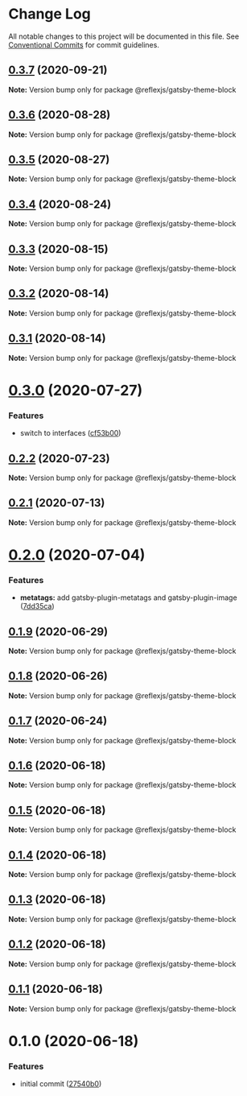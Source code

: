# Change Log

All notable changes to this project will be documented in this file.
See [Conventional Commits](https://conventionalcommits.org) for commit guidelines.

## [0.3.7](https://github.com/reflexjs/reflex/compare/@reflexjs/gatsby-theme-block@0.3.6...@reflexjs/gatsby-theme-block@0.3.7) (2020-09-21)

**Note:** Version bump only for package @reflexjs/gatsby-theme-block





## [0.3.6](https://github.com/reflexjs/reflex/compare/@reflexjs/gatsby-theme-block@0.3.5...@reflexjs/gatsby-theme-block@0.3.6) (2020-08-28)

**Note:** Version bump only for package @reflexjs/gatsby-theme-block





## [0.3.5](https://github.com/reflexjs/reflex/compare/@reflexjs/gatsby-theme-block@0.3.4...@reflexjs/gatsby-theme-block@0.3.5) (2020-08-27)

**Note:** Version bump only for package @reflexjs/gatsby-theme-block





## [0.3.4](https://github.com/reflexjs/reflex/compare/@reflexjs/gatsby-theme-block@0.3.3...@reflexjs/gatsby-theme-block@0.3.4) (2020-08-24)

**Note:** Version bump only for package @reflexjs/gatsby-theme-block





## [0.3.3](https://github.com/reflexjs/reflex/compare/@reflexjs/gatsby-theme-block@0.3.2...@reflexjs/gatsby-theme-block@0.3.3) (2020-08-15)

**Note:** Version bump only for package @reflexjs/gatsby-theme-block





## [0.3.2](https://github.com/reflexjs/reflex/compare/@reflexjs/gatsby-theme-block@0.3.1...@reflexjs/gatsby-theme-block@0.3.2) (2020-08-14)

**Note:** Version bump only for package @reflexjs/gatsby-theme-block





## [0.3.1](https://github.com/reflexjs/reflex/compare/@reflexjs/gatsby-theme-block@0.3.0...@reflexjs/gatsby-theme-block@0.3.1) (2020-08-14)

**Note:** Version bump only for package @reflexjs/gatsby-theme-block





# [0.3.0](https://github.com/reflexjs/reflex/compare/@reflexjs/gatsby-theme-block@0.2.2...@reflexjs/gatsby-theme-block@0.3.0) (2020-07-27)


### Features

* switch to interfaces ([cf53b00](https://github.com/reflexjs/reflex/commit/cf53b00b4ac2d09e4089635cbad1223ca3932a15))





## [0.2.2](https://github.com/reflexjs/reflex/compare/@reflexjs/gatsby-theme-block@0.2.1...@reflexjs/gatsby-theme-block@0.2.2) (2020-07-23)

**Note:** Version bump only for package @reflexjs/gatsby-theme-block





## [0.2.1](https://github.com/reflexjs/reflex/compare/@reflexjs/gatsby-theme-block@0.2.0...@reflexjs/gatsby-theme-block@0.2.1) (2020-07-13)

**Note:** Version bump only for package @reflexjs/gatsby-theme-block





# [0.2.0](https://github.com/reflexjs/reflex/compare/@reflexjs/gatsby-theme-block@0.1.9...@reflexjs/gatsby-theme-block@0.2.0) (2020-07-04)


### Features

* **metatags:** add gatsby-plugin-metatags and gatsby-plugin-image ([7dd35ca](https://github.com/reflexjs/reflex/commit/7dd35ca5a88f686f11a0f3772d4eaaa640842ba9))





## [0.1.9](https://github.com/reflexjs/reflex/compare/@reflexjs/gatsby-theme-block@0.1.8...@reflexjs/gatsby-theme-block@0.1.9) (2020-06-29)

**Note:** Version bump only for package @reflexjs/gatsby-theme-block





## [0.1.8](https://github.com/reflexjs/reflex/compare/@reflexjs/gatsby-theme-block@0.1.7...@reflexjs/gatsby-theme-block@0.1.8) (2020-06-26)

**Note:** Version bump only for package @reflexjs/gatsby-theme-block





## [0.1.7](https://github.com/reflexjs/reflex/compare/@reflexjs/gatsby-theme-block@0.1.6...@reflexjs/gatsby-theme-block@0.1.7) (2020-06-24)

**Note:** Version bump only for package @reflexjs/gatsby-theme-block





## [0.1.6](https://github.com/reflexjs/reflex/compare/@reflexjs/gatsby-theme-block@0.1.5...@reflexjs/gatsby-theme-block@0.1.6) (2020-06-18)

**Note:** Version bump only for package @reflexjs/gatsby-theme-block





## [0.1.5](https://github.com/reflexjs/reflex/compare/@reflexjs/gatsby-theme-block@0.1.4...@reflexjs/gatsby-theme-block@0.1.5) (2020-06-18)

**Note:** Version bump only for package @reflexjs/gatsby-theme-block





## [0.1.4](https://github.com/reflexjs/reflex/compare/@reflexjs/gatsby-theme-block@0.1.3...@reflexjs/gatsby-theme-block@0.1.4) (2020-06-18)

**Note:** Version bump only for package @reflexjs/gatsby-theme-block





## [0.1.3](https://github.com/reflexjs/reflex/compare/@reflexjs/gatsby-theme-block@0.1.2...@reflexjs/gatsby-theme-block@0.1.3) (2020-06-18)

**Note:** Version bump only for package @reflexjs/gatsby-theme-block





## [0.1.2](https://github.com/reflexjs/reflex/compare/@reflexjs/gatsby-theme-block@0.1.1...@reflexjs/gatsby-theme-block@0.1.2) (2020-06-18)

**Note:** Version bump only for package @reflexjs/gatsby-theme-block





## [0.1.1](https://github.com/reflexjs/reflex/compare/@reflexjs/gatsby-theme-block@0.1.0...@reflexjs/gatsby-theme-block@0.1.1) (2020-06-18)

**Note:** Version bump only for package @reflexjs/gatsby-theme-block





# 0.1.0 (2020-06-18)


### Features

* initial commit ([27540b0](https://github.com/reflexjs/reflex/commit/27540b022a849212a21894b05df928e5e6b19456))
